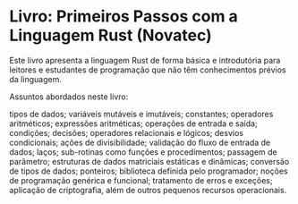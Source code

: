 # Livro: Primeiros Passos com a Linguagem Rust (Novatec)

Este livro apresenta a linguagem Rust de forma básica e introdutória para leitores e estudantes de programação que não têm conhecimentos prévios da linguagem.

Assuntos abordados neste livro:

tipos de dados;
variáveis mutáveis e imutáveis;
constantes;
operadores aritméticos;
expressões aritméticas;
operações de entrada e saída;
condições;
decisões;
operadores relacionais e lógicos;
desvios condicionais;
ações de divisibilidade;
validação do fluxo de entrada de dados;
laços;
sub-rotinas como funções e procedimentos;
passagem de parâmetro;
estruturas de dados matriciais estáticas e dinâmicas;
conversão de tipos de dados;
ponteiros;
biblioteca definida pelo programador;
noções de programação genérica e funcional;
tratamento de erros e exceções;
aplicação de criptografia, além de outros pequenos recursos operacionais.
